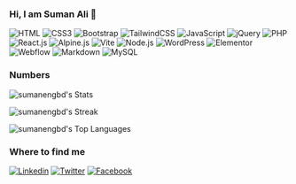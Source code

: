 ### Hi, I am Suman Ali 👋

![HTML](https://img.shields.io/badge/HTML5-E34F26?style=flat-square&logo=html5&logoColor=white)
![CSS3](https://img.shields.io/badge/CSS3-1572B6?style=flat-square&logo=css3&logoColor=white)
![Bootstrap](https://img.shields.io/badge/Bootstrap-563D7C?style=flat-square&logo=bootstrap&logoColor=white)
![TailwindCSS](https://img.shields.io/badge/Tailwind_CSS-38B2AC?style=flat-square&logo=tailwind-css&logoColor=white)
![JavaScript](https://img.shields.io/badge/JavaScript-F7DF1E?style=flat-square&logo=javascript&logoColor=black)
![jQuery](https://img.shields.io/badge/jQuery-0769AD?style=flat-square&logo=jquery&logoColor=white)
![PHP](https://img.shields.io/badge/PHP-777BB4?style=flat-square&logo=php&logoColor=white)
![React.js](https://img.shields.io/badge/React.js-0081CB?style=flat-square&logo=react&logoColor=61DAFB)
![Alpine.js](https://img.shields.io/badge/Alpine.js-663399?style=flat-square&logo=alpine.js&logoColor=white)
![Vite](https://img.shields.io/badge/Vite-593D88?style=flat-square&logo=vite&logoColor=white)
![Node.js](https://img.shields.io/badge/Node.js-43853D?style=flat-square&logo=node.js&logoColor=white)
![WordPress](https://img.shields.io/badge/Wordpress-21759B?style=flat-square&logo=wordpress&logoColor=white)
![Elementor](https://img.shields.io/badge/Elementor-9146FF?style=flat-square&logo=elementor&logoColor=white)
![Webflow](https://img.shields.io/badge/Webflow%20-146EF5?logo=data:image/svg+xml;base64,PHN2ZyByb2xlPSJpbWciIHZpZXdCb3g9IjAgMCAyNCAyNCIgeG1sbnM9Imh0dHA6Ly93d3cudzMub3JnLzIwMDAvc3ZnIj48dGl0bGU+V2ViZmxvdzwvdGl0bGU+PHBhdGggZD0ibTI0IDQuNTE1LTcuNjU4IDE0Ljk3SDkuMTQ5bDMuMjA1LTYuMjA0aC0uMTQ0QzkuNTY2IDE2LjcxMyA1LjYyMSAxOC45NzMgMCAxOS40ODV2LTYuMTE4czMuNTk2LS4yMTMgNS43MS0yLjQzNUgwVjQuNTE1aDYuNDE3djUuMjc4bC4xNDQtLjAwMSAyLjYyMi01LjI3N2g0Ljg1NHY1LjI0NGguMTQ0bDIuNzItNS4yNDRIMjRaIiBmaWxsPSIjZmZmIi8+PC9zdmc+)
![Markdown](https://img.shields.io/badge/Markdown-000000?style=flat-square&logo=markdown&logoColor=white)
![MySQL](https://img.shields.io/badge/MySQL-005C84?style=flat-square&logo=mysql&logoColor=white)

### Numbers
![sumanengbd's Stats](https://github-readme-stats.vercel.app/api?username=sumanengbd&theme=transparent&show_icons=true&count_private=true&card_width=846)

![sumanengbd's Streak](https://github-readme-streak-stats.herokuapp.com/?user=sumanengbd&theme=transparent&card_width=846)

![sumanengbd's Top Languages](https://github-readme-stats.vercel.app/api/top-langs/?username=sumanengbd&theme=transparent&show_icons=true&card_width=846)

### Where to find me

[![Linkedin](https://img.shields.io/badge/LinkedIn-0077B5?style=flat-square&logo=linkedin&logoColor=white)](https://www.linkedin.com/in/sumanengbd/) 
[![Twitter](https://img.shields.io/badge/Twitter-1DA1F2?style=flat-square&logo=twitter&logoColor=white)](https://twitter.com/sumanengbd)
[![Facebook](https://img.shields.io/badge/Facebook-1877F2?style=flat-square&logo=facebook&logoColor=white)](https://www.facebook.com/suman.eng)
